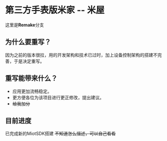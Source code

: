 # 第三方手表版米家 -- 米屋

这里是**Remake**分支

## 为什么要重写？

因为之前的版本很拉，用的开发架构和技术已过时，加上设备控制架构的搭建不完善，于是决定重写。

## 重写能带来什么？

- 应用更加流畅稳定。
- 更方便各位为该项目进行更正修改，提出建议。
- ~~给我加分~~

## 目前进度

已完成新的MiotSDK搭建
~~不知道怎么描述，可以自己看看~~
